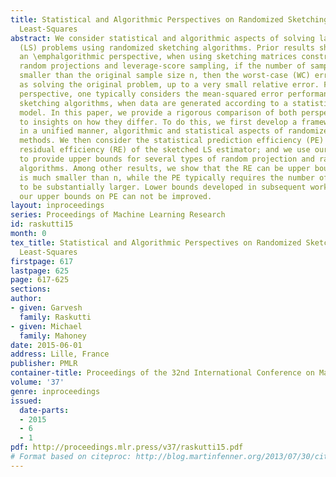```yaml
---
title: Statistical and Algorithmic Perspectives on Randomized Sketching for Ordinary
  Least-Squares
abstract: We consider statistical and algorithmic aspects of solving large-scale least-squares
  (LS) problems using randomized sketching algorithms. Prior results show that, from
  an \emphalgorithmic perspective, when using sketching matrices constructed from
  random projections and leverage-score sampling, if the number of samples r much
  smaller than the original sample size n, then the worst-case (WC) error is the same
  as solving the original problem, up to a very small relative error. From a \emphstatistical
  perspective, one typically considers the mean-squared error performance of randomized
  sketching algorithms, when data are generated according to a statistical linear
  model. In this paper, we provide a rigorous comparison of both perspectives leading
  to insights on how they differ. To do this, we first develop a framework for assessing,
  in a unified manner, algorithmic and statistical aspects of randomized sketching
  methods. We then consider the statistical prediction efficiency (PE) and the statistical
  residual efficiency (RE) of the sketched LS estimator; and we use our framework
  to provide upper bounds for several types of random projection and random sampling
  algorithms. Among other results, we show that the RE can be upper bounded when r
  is much smaller than n, while the PE typically requires the number of samples r
  to be substantially larger. Lower bounds developed in subsequent work show that
  our upper bounds on PE can not be improved.
layout: inproceedings
series: Proceedings of Machine Learning Research
id: raskutti15
month: 0
tex_title: Statistical and Algorithmic Perspectives on Randomized Sketching for Ordinary
  Least-Squares
firstpage: 617
lastpage: 625
page: 617-625
sections: 
author:
- given: Garvesh
  family: Raskutti
- given: Michael
  family: Mahoney
date: 2015-06-01
address: Lille, France
publisher: PMLR
container-title: Proceedings of the 32nd International Conference on Machine Learning
volume: '37'
genre: inproceedings
issued:
  date-parts:
  - 2015
  - 6
  - 1
pdf: http://proceedings.mlr.press/v37/raskutti15.pdf
# Format based on citeproc: http://blog.martinfenner.org/2013/07/30/citeproc-yaml-for-bibliographies/
---
```

